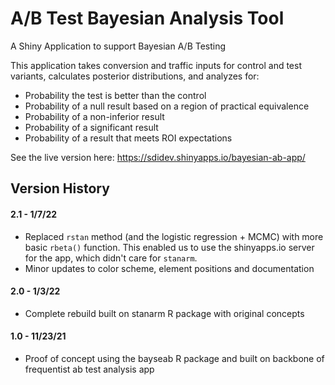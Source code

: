 # A/B Test Bayesian Analysis Tool
A Shiny Application to support Bayesian A/B Testing

This application takes conversion and traffic inputs for control and test variants, calculates posterior distributions, and analyzes for:
- Probability the test is better than the control 
- Probability of a null result based on a region of practical equivalence
- Probability of a non-inferior result
- Probability of a significant result
- Probability of a result that meets ROI expectations


See the live version here: https://sdidev.shinyapps.io/bayesian-ab-app/

## Version History
#### 2.1 - 1/7/22
- Replaced `rstan` method (and the logistic regression + MCMC) with more basic `rbeta()` function. This enabled us to use the shinyapps.io server for the app, which didn't care for `stanarm`.
- Minor updates to color scheme, element positions and documentation
#### 2.0 - 1/3/22
- Complete rebuild built on stanarm R package with original concepts
#### 1.0 - 11/23/21
- Proof of concept using the bayseab R package and built on backbone of frequentist ab test analysis app